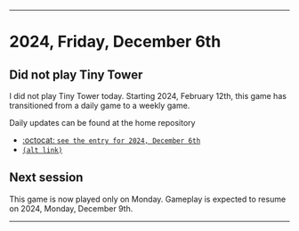 
***

# 2024, Friday, December 6th

## Did not play Tiny Tower

<!-- TODO: For each weekly entry, make sure the date is correct. The day of the week should be modified in 4 places !-->

I did not play Tiny Tower today. Starting 2024, February 12th, this game has transitioned from a daily game to a weekly game.

Daily updates can be found at the home repository

- [:octocat: `see the entry for 2024, December 6th`](https://github.com/seanpm2001/SeansLifeArchive_Images_TinyTower/tree/master/tiny%20tower/2024/12_December/06/) 
- [`(alt link)`](/tiny%20tower/2024/12_December/06/)

## Next session

This game is now played only on Monday. Gameplay is expected to resume on 2024, Monday, December 9th.

***
